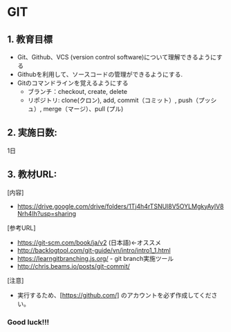 # GIT

## 1. 教育目標
- Git、Github、VCS (version control software)について理解できるようにする
- Githubを利用して、ソースコードの管理ができるようにする.
- Gitのコマンドラインを覚えるようにする
	+ ブランチ：checkout, create, delete
  	+ リポジトリ: clone(クロン), add, commit（コミット）, push（プッシュ）, merge（マージ）、pull (プル)

## 2. 実施日数:
1日
## 3. 教材URL:
[内容]
- https://drive.google.com/drive/folders/1Tj4h4rTSNUl8V5OYLMgkyAylV8Nrh4Ih?usp=sharing

[参考URL]
- https://git-scm.com/book/ja/v2 (日本語)←オススメ 
- http://backlogtool.com/git-guide/vn/intro/intro1_1.html
- https://learngitbranching.js.org/ - git branch実施ツール
- http://chris.beams.io/posts/git-commit/	
	
[注意]
- 実行するため、[https://github.com/] のアカウントを必ず作成してください。

### Good luck!!!
